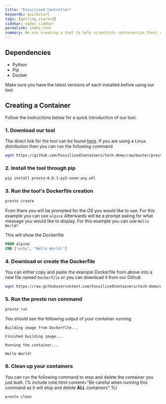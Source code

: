 ```yaml
---
title: "Fossilized Controller"
keywords: quickstart
tags: [getting_started]
sidebar: mydoc_sidebar
permalink: index.html
summary: We are creating a tool to help scientists containerize their code.
---
```


## Dependencies
* Python
* Pip
* Docker

Make sure you have the latest versions of each installed before using our tool

## Creating a Container

Follow the instructions below for a quick introduction of our tool.

### 1. Download our tool
The direct link for the tool can be found [here](https://github.com/FossilizedContainers/tech-demo/raw/master/presto/dist/presto-0.0.1-py3-none-any.whl). If you
are using a Linux distribution then you can run the following command
```bash
wget https://github.com/FossilizedContainers/tech-demo/raw/master/presto/dist/presto-0.0.1-py3-none-any.whl
```

### 2. Install the tool through pip
```bash
pip install presto-0.0.1-py3-none-any.whl
```

### 3. Run the tool's Dockerfile creation
```bash
presto create
```

From there you will be prompted for the OS you would like to use. For this example you can use `alpine`
Afterwards will be a prompt asking for what message you would like to display. For this example you can use `Hello World!`

This will show the Dockerfile
```Dockerfile
FROM alpine
CMD ["echo", "Hello World!"]
```

### 4. Download or create the Dockerfile
You can either copy and paste the example Dockerfile from above into a new file named `Dockerfile` or you can download it from our Github
```bash
wget https://raw.githubusercontent.com/FossilizedContainers/tech-demo/master/C4/Dockerfile
```

### 5. Run the presto run command
```bash
presto run
```

You should see the following output of your container running
```
Building image from Dockerfile...

Finished building image...

Running the container...

Hello World!
```

### 6. Clean up your containers
You can run the following command to stop and delete the container you just built.
{% include note.html content="Be careful when running this command as it will stop and delete **ALL** containers" %}
```bash
presto clean
```
